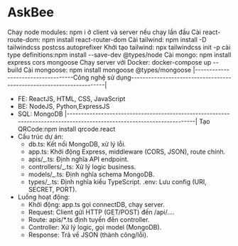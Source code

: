 # AskBee

Chạy node modules: npm i ở client và server nếu chạy lần đầu
Cài react-route-dom: npm install react-router-dom
Cài tailwind: npm install -D tailwindcss postcss autoprefixer
Khởi tạo tailwind: npx tailwindcss init -p
cài type definitions:npm install --save-dev @types/node
Cài mongo: npm install express cors mongoose
Chạy server với Docker: docker-compose up --build
Cài mongoose: npm install mongoose @types/mongoose
|-----------------------------------Công nghệ sử dụng---------------------------------------------------------------------|

- FE: ReactJS, HTML, CSS, JavaScript
- BE: NodeJS, Python,ExpressJS
- SQL: MongoDB
  |-----------------------------------------------------------------------------------------------------------------------|
  Tạo QRCode:npm install qrcode.react
- Cấu trúc dự án:
  - db.ts: Kết nối MongoDB, xử lý lỗi.
  - app.ts: Khởi động Express, middleware (CORS, JSON), route chính.
  - apis/\_.ts: Định nghĩa API endpoint.
  - controllers/\_.ts: Xử lý logic business.
  - models/\_.ts: Định nghĩa schema MongoDB.
  - types/\_.ts: Định nghĩa kiểu TypeScript.
    .env: Lưu config (URI, SECRET, PORT).
- Luồng hoạt động:
  - Khởi động: app.ts gọi connectDB, chạy server.
  - Request: Client gửi HTTP (GET/POST) đến /api/....
  - Route: apis/\*.ts định tuyến đến controller.
  - Controller: Xử lý logic, gọi model (MongoDB).
  - Response: Trả về JSON (thành công/lỗi).
